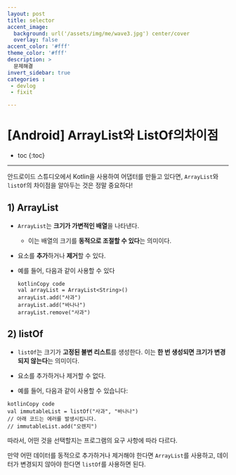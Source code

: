 ```yaml
---
layout: post
title: selector 
accent_image: 
  background: url('/assets/img/me/wave3.jpg') center/cover
  overlay: false
accent_color: '#fff'
theme_color: '#fff'
description: >
  문제해결
invert_sidebar: true
categories :
 - devlog	
 - fixit

---
```


# [Android] ArrayList와 ListOf의차이점

* toc
{:toc}
---

안드로이드 스튜디오에서 Kotlin을 사용하여 어댑터를 만들고 있다면, `ArrayList`와 `listOf`의 차이점을 알아두는 것은 정말 중요하다!



## **1) ArrayList**

- `ArrayList`는 **크기가 가변적인 배열**을 나타낸다. 

  - 이는 배열의 크기를 **동적으로 조절할 수 있다**는 의미이다.

- 요소를 **추가**하거나 **제거**할 수 있다.

- 예를 들어, 다음과 같이 사용할 수 있다 

  ```
  kotlinCopy code
  val arrayList = ArrayList<String>()
  arrayList.add("사과")
  arrayList.add("바나나")
  arrayList.remove("사과")
  ```



## **2) listOf**

- `listOf`는 크기가 **고정된 불변 리스트**를 생성한다. 이는 **한 번 생성되면 크기가 변경되지 않는다**는 의미이다.

- 요소를 추가하거나 제거할 수 없다.

-  예를 들어, 다음과 같이 사용할 수 있습니다:

  ```
  kotlinCopy code
  val immutableList = listOf("사과", "바나나")
  // 아래 코드는 에러를 발생시킵니다.
  // immutableList.add("오렌지")
  ```

따라서, 어떤 것을 선택할지는 프로그램의 요구 사항에 따라 다르다.

만약 어떤 데이터를 동적으로 추가하거나 제거해야 한다면 `ArrayList`를 사용하고, 데이터가 변경되지 않아야 한다면 `listOf`를 사용하면 된다.